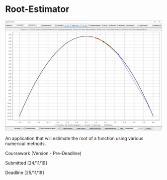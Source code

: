 # Root-Estimator

<img src="images/Preview.png">

An application that will estimate the root of a function using various numerical methods. 
 
Coursework (Version - Pre-Deadline)
 
<p> Submitted [24/11/19]</p>
<p> Deadline [25/11/19]</p>
